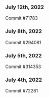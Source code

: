 ### July 12th, 2022

Commit #71783

### July 8th, 2022

Commit #294081

### July 5th, 2022

Commit #314353


### July 4th, 2022

Commit #72281

